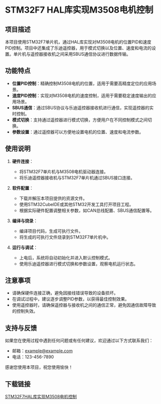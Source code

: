 # STM32F7 HAL库实现M3508电机控制

## 项目描述

本项目使用STM32F7单片机，通过HAL库实现对M3508电机的位置PID和速度PID控制。项目中还集成了乐迪遥控器，用于模式切换以及位置、速度和电流的设置。单片机与遥控器接收机之间采用SBUS通信协议进行数据传输。

## 功能特点

- **位置PID控制**：精确控制M3508电机的位置，适用于需要高精度定位的应用场景。
- **速度PID控制**：实现对M3508电机的速度控制，适用于需要稳定速度输出的应用场景。
- **SBUS通信**：通过SBUS协议与乐迪遥控器接收机进行通信，实现遥控器的实时控制。
- **模式切换**：支持通过遥控器进行模式切换，方便用户在不同控制模式之间切换。
- **参数设置**：通过遥控器可以方便地设置电机的位置、速度和电流参数。

## 使用说明

1. **硬件连接**：
   - 将STM32F7单片机与M3508电机驱动器连接。
   - 将乐迪遥控器接收机与STM32F7单片机通过SBUS接口连接。

2. **软件配置**：
   - 下载并解压本项目提供的资源文件。
   - 使用STM32CubeIDE或其他STM32开发工具打开项目工程。
   - 根据实际硬件配置调整相关参数，如CAN总线配置、SBUS通信配置等。

3. **编译与烧录**：
   - 编译项目代码，生成可执行文件。
   - 将生成的可执行文件烧录到STM32F7单片机中。

4. **运行与调试**：
   - 上电后，系统将自动初始化并进入默认控制模式。
   - 使用乐迪遥控器进行模式切换和参数设置，观察电机运行状态。

## 注意事项

- 请确保硬件连接正确，避免因接线错误导致的设备损坏。
- 在调试过程中，建议逐步调整PID参数，以获得最佳控制效果。
- 使用遥控器时，请确保遥控器与接收机之间的通信正常，避免因通信故障导致的控制失效。

## 支持与反馈

如果您在使用过程中遇到任何问题或有任何建议，欢迎通过以下方式联系我们：

- 邮箱：example@example.com
- 电话：123-456-7890

感谢您使用本项目，祝您使用愉快！

## 下载链接

[STM32F7HAL库实现M3508电机控制](https://pan.quark.cn/s/577856bfcb24)